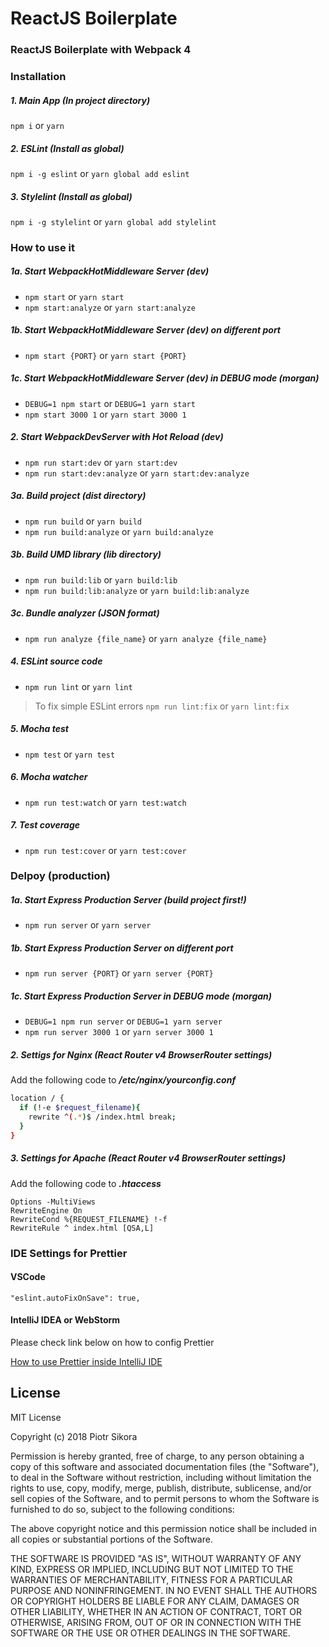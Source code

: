 # ReactJS Boilerplate
### ReactJS Boilerplate with Webpack 4
### Installation

##### 1. Main App (In project directory)
```npm i``` or ```yarn```
##### 2. ESLint (Install as global)
```npm i -g eslint``` or ```yarn global add eslint```
##### 3. Stylelint (Install as global)
```npm i -g stylelint``` or ```yarn global add stylelint```

### How to use it

##### 1a. Start WebpackHotMiddleware Server (dev)
* ```npm start``` or ```yarn start```
* ```npm start:analyze``` or ```yarn start:analyze```

##### 1b. Start WebpackHotMiddleware Server (dev) on different port
* ```npm start {PORT}``` or ```yarn start {PORT}```

##### 1c. Start WebpackHotMiddleware Server (dev) in DEBUG mode (morgan)
* ```DEBUG=1 npm start``` or ```DEBUG=1 yarn start```
* ```npm start 3000 1``` or ```yarn start 3000 1```

##### 2. Start WebpackDevServer with Hot Reload (dev)
* ```npm run start:dev``` or ```yarn start:dev```
* ```npm run start:dev:analyze``` or ```yarn start:dev:analyze```

##### 3a. Build project (dist directory)
* ```npm run build``` or ```yarn build```
* ```npm run build:analyze``` or ```yarn build:analyze```

##### 3b. Build UMD library (lib directory)
* ```npm run build:lib``` or ```yarn build:lib```
* ```npm run build:lib:analyze``` or ```yarn build:lib:analyze```

##### 3c. Bundle analyzer (JSON format)
* ```npm run analyze {file_name}``` or ```yarn analyze {file_name}```

##### 4. ESLint source code
* ```npm run lint``` or ```yarn lint```
> To fix simple ESLint errors
```npm run lint:fix``` or ```yarn lint:fix```

##### 5. Mocha test
* ```npm test``` or ```yarn test```

##### 6. Mocha watcher
* ```npm run test:watch``` or ```yarn test:watch```

##### 7. Test coverage
* ```npm run test:cover``` or ```yarn test:cover```

### Delpoy (production)

##### 1a. Start Express Production Server (build project first!)
* ```npm run server``` or ```yarn server```

##### 1b. Start Express Production Server on different port
* ```npm run server {PORT}``` or ```yarn server {PORT}```

##### 1c. Start Express Production Server in DEBUG mode (morgan)
* ```DEBUG=1 npm run server``` or ```DEBUG=1 yarn server```
* ```npm run server 3000 1``` or ```yarn server 3000 1```

##### 2. Settigs for Nginx (React Router v4 BrowserRouter settings)
Add the following code to **_/etc/nginx/yourconfig.conf_**
```bash
location / {
  if (!-e $request_filename){
    rewrite ^(.*)$ /index.html break;
  }
}
```
##### 3. Settings for Apache (React Router v4 BrowserRouter settings)
Add the following code to **_.htaccess_**
```
Options -MultiViews
RewriteEngine On
RewriteCond %{REQUEST_FILENAME} !-f
RewriteRule ^ index.html [QSA,L]
```

### IDE Settings for Prettier

#### VSCode

```
"eslint.autoFixOnSave": true,
```

#### IntelliJ IDEA or WebStorm

Please check link below on how to config Prettier

[How to use Prettier inside IntelliJ IDE](https://prettier.io/docs/en/webstorm.html)

## License

MIT License

Copyright (c) 2018 Piotr Sikora

Permission is hereby granted, free of charge, to any person obtaining a copy
of this software and associated documentation files (the "Software"), to deal
in the Software without restriction, including without limitation the rights
to use, copy, modify, merge, publish, distribute, sublicense, and/or sell
copies of the Software, and to permit persons to whom the Software is
furnished to do so, subject to the following conditions:

The above copyright notice and this permission notice shall be included in all
copies or substantial portions of the Software.

THE SOFTWARE IS PROVIDED "AS IS", WITHOUT WARRANTY OF ANY KIND, EXPRESS OR
IMPLIED, INCLUDING BUT NOT LIMITED TO THE WARRANTIES OF MERCHANTABILITY,
FITNESS FOR A PARTICULAR PURPOSE AND NONINFRINGEMENT. IN NO EVENT SHALL THE
AUTHORS OR COPYRIGHT HOLDERS BE LIABLE FOR ANY CLAIM, DAMAGES OR OTHER
LIABILITY, WHETHER IN AN ACTION OF CONTRACT, TORT OR OTHERWISE, ARISING FROM,
OUT OF OR IN CONNECTION WITH THE SOFTWARE OR THE USE OR OTHER DEALINGS IN THE
SOFTWARE.
